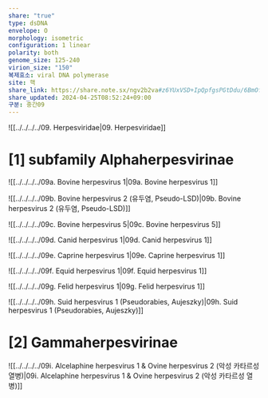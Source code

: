 ```yaml
---
share: "true"
type: dsDNA
envelope: O
morphology: isometric
configuration: 1 linear
polarity: both
genome_size: 125-240
virion_size: "150"
복제효소: viral DNA polymerase
site: 핵
share_link: https://share.note.sx/ngv2b2va#z6YUxVSD+IpQpfgsPGtDdu/6BmOfqVjy4k1ZcGgJSxM
share_updated: 2024-04-25T08:52:24+09:00
구분: 중간09
---
```


![[../../../../09. Herpesviridae|09. Herpesviridae]]

# [1] subfamily Alphaherpesvirinae

![[../../../../09a. Bovine herpesvirus 1|09a. Bovine herpesvirus 1]]

![[../../../../09b. Bovine herpesvirus 2 (유두염, Pseudo-LSD)|09b. Bovine herpesvirus 2 (유두염, Pseudo-LSD)]]

![[../../../../09c. Bovine herpesvirus 5|09c. Bovine herpesvirus 5]]

![[../../../../09d. Canid herpesvirus 1|09d. Canid herpesvirus 1]]

![[../../../../09e. Caprine herpesvirus 1|09e. Caprine herpesvirus 1]]

![[../../../../09f. Equid herpesvirus 1|09f. Equid herpesvirus 1]]

![[../../../../09g. Felid herpesvirus 1|09g. Felid herpesvirus 1]]

![[../../../../09h. Suid herpesvirus 1 (Pseudorabies, Aujeszky)|09h. Suid herpesvirus 1 (Pseudorabies, Aujeszky)]]

# [2] Gammaherpesvirinae

![[../../../../09i. Alcelaphine herpesvirus 1 & Ovine herpesvirus 2 (악성 카타르성 열병)|09i. Alcelaphine herpesvirus 1 & Ovine herpesvirus 2 (악성 카타르성 열병)]]

